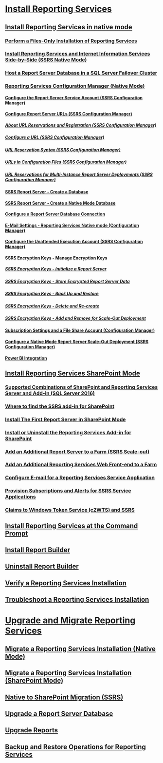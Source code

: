 # [Install Reporting Services](install-reporting-services.md)  
## [Install Reporting Services in native mode](install-reporting-services-native-mode-report-server.md)  
### [Perform a Files-Only Installation of Reporting Services](files-only-installation-reporting-services.md)  
### [Install Reporting Services and Internet Information Services Side-by-Side (SSRS Native Mode)](install-reporting-and-internet-information-services-side-by-side.md)  
### [Host a Report Server Database in a SQL Server Failover Cluster](host-a-report-server-database-in-a-sql-server-failover-cluster.md)  
### [Reporting Services Configuration Manager (Native Mode)](reporting-services-configuration-manager-native-mode.md)  
#### [Configure the Report Server Service Account (SSRS Configuration Manager)](configure-the-report-server-service-account-ssrs-configuration-manager.md)  
#### [Configure Report Server URLs  (SSRS Configuration Manager)](configure-report-server-urls-ssrs-configuration-manager.md)  
##### [About URL Reservations and Registration  (SSRS Configuration Manager)](about-url-reservations-and-registration-ssrs-configuration-manager.md)  
##### [Configure a URL  (SSRS Configuration Manager)](configure-a-url-ssrs-configuration-manager.md)  
##### [URL Reservation Syntax  (SSRS Configuration Manager)](url-reservation-syntax-ssrs-configuration-manager.md)  
##### [URLs in Configuration Files  (SSRS Configuration Manager)](urls-in-configuration-files-ssrs-configuration-manager.md)  
##### [URL Reservations for Multi-Instance Report Server Deployments  (SSRS Configuration Manager)](url-reservations-for-multi-instance-report-server-deployments.md)  
#### [SSRS Report Server - Create a Database](ssrs-report-server-create-a-report-server-database.md)  
#### [SSRS Report Server - Create a Native Mode Database](ssrs-report-server-create-a-native-mode-report-server-database.md)  
#### [Configure a Report Server Database Connection](configure-a-report-server-database-connection-ssrs-configuration-manager.md)  
#### [E-Mail Settings - Reporting Services Native mode (Configuration Manager)](e-mail-settings-reporting-services-native-mode-configuration-manager.md)  
#### [Configure the Unattended Execution Account (SSRS Configuration Manager)](configure-the-unattended-execution-account-ssrs-configuration-manager.md)  
#### [SSRS Encryption Keys - Manage Encryption Keys](ssrs-encryption-keys-manage-encryption-keys.md)  
##### [SSRS Encryption Keys - Initialize a Report Server](ssrs-encryption-keys-initialize-a-report-server.md)  
##### [SSRS Encryption Keys - Store Encrypted Report Server Data](ssrs-encryption-keys-store-encrypted-report-server-data.md)  
##### [SSRS Encryption Keys - Back Up and Restore](ssrs-encryption-keys-back-up-and-restore-encryption-keys.md)  
##### [SSRS Encryption Keys - Delete and Re-create](ssrs-encryption-keys-delete-and-re-create-encryption-keys.md)  
##### [SSRS Encryption Keys - Add and Remove for Scale-Out Deployment](add-and-remove-encryption-keys-for-scale-out-deployment.md)  
#### [Subscription Settings and a File Share Account (Configuration Manager)](subscription-settings-and-a-file-share-account-configuration-manager.md)  
#### [Configure a Native Mode Report Server Scale-Out Deployment (SSRS Configuration Manager)](configure-a-native-mode-report-server-scale-out-deployment.md)  
#### [Power BI Integration](power-bi-report-server-integration-configuration-manager.md)  
## [Install Reporting Services SharePoint Mode](install-reporting-services-sharepoint-mode.md)  
### [Supported Combinations of SharePoint and Reporting Services Server and Add-in (SQL Server 2016)](supported-combinations-of-sharepoint-and-reporting-services-server.md)  
### [Where to find the SSRS add-in for SharePoint](where-to-find-the-reporting-services-add-in-for-sharepoint-products.md)  
### [Install The First Report Server in SharePoint Mode](install-the-first-report-server-in-sharepoint-mode.md)  
### [Install or Uninstall the Reporting Services Add-in for SharePoint](install-or-uninstall-the-reporting-services-add-in-for-sharepoint.md)  
### [Add an Additional Report Server to a Farm (SSRS Scale-out)](add-an-additional-report-server-to-a-farm-ssrs-scale-out.md)  
### [Add an Additional Reporting Services Web Front-end to a Farm](add-an-additional-reporting-services-web-front-end-to-a-farm.md)  
### [Configure E-mail for a Reporting Services Service Application](configure-e-mail-for-a-reporting-services-service-application.md)  
### [Provision Subscriptions and Alerts for SSRS Service Applications](provision-subscriptions-and-alerts-for-ssrs-service-applications.md)  
### [Claims to Windows Token Service (c2WTS) and SSRS](claims-to-windows-token-service-c2wts-and-reporting-services.md)  
## [Install Reporting Services at the Command Prompt](install-reporting-services-at-the-command-prompt.md)  
## [Install Report Builder](install-report-builder.md)  
## [Uninstall Report Builder](uninstall-report-builder.md)  
## [Verify a Reporting Services Installation](verify-a-reporting-services-installation.md)  
## [Troubleshoot a Reporting Services Installation](troubleshoot-a-reporting-services-installation.md)  

# [Upgrade and Migrate Reporting Services](upgrade-and-migrate-reporting-services.md)  
## [Migrate a Reporting Services Installation (Native Mode)](migrate-a-reporting-services-installation-native-mode.md)  
## [Migrate a Reporting Services Installation (SharePoint Mode)](migrate-a-reporting-services-installation-sharepoint-mode.md)  
## [Native to SharePoint Migration (SSRS)](native-to-sharepoint-migration-ssrs.md)  
## [Upgrade a Report Server Database](upgrade-a-report-server-database.md)  
## [Upgrade Reports](upgrade-reports.md)  
## [Backup and Restore Operations for Reporting Services](backup-and-restore-operations-for-reporting-services.md)  
